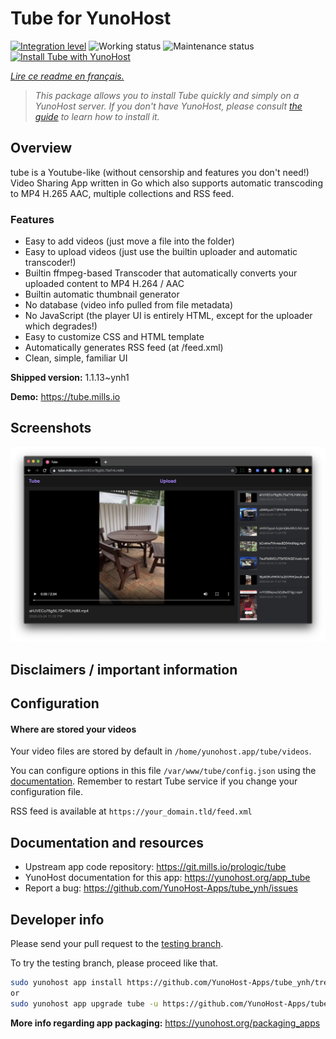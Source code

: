 <!--
N.B.: This README was automatically generated by https://github.com/YunoHost/apps/tree/master/tools/README-generator
It shall NOT be edited by hand.
-->

# Tube for YunoHost

[![Integration level](https://dash.yunohost.org/integration/tube.svg)](https://dash.yunohost.org/appci/app/tube) ![Working status](https://ci-apps.yunohost.org/ci/badges/tube.status.svg) ![Maintenance status](https://ci-apps.yunohost.org/ci/badges/tube.maintain.svg)  
[![Install Tube with YunoHost](https://install-app.yunohost.org/install-with-yunohost.svg)](https://install-app.yunohost.org/?app=tube)

*[Lire ce readme en français.](./README_fr.md)*

> *This package allows you to install Tube quickly and simply on a YunoHost server.
If you don't have YunoHost, please consult [the guide](https://yunohost.org/#/install) to learn how to install it.*

## Overview

tube is a Youtube-like (without censorship and features you don't need!) Video Sharing App written in Go which also supports automatic transcoding to MP4 H.265 AAC, multiple collections and RSS feed.

### Features

- Easy to add videos (just move a file into the folder)
- Easy to upload videos (just use the builtin uploader and automatic transcoder!)
- Builtin ffmpeg-based Transcoder that automatically converts your uploaded content to MP4 H.264 / AAC
- Builtin automatic thumbnail generator
- No database (video info pulled from file metadata)
- No JavaScript (the player UI is entirely HTML, except for the uploader which degrades!)
- Easy to customize CSS and HTML template
- Automatically generates RSS feed (at /feed.xml)
- Clean, simple, familiar UI


**Shipped version:** 1.1.13~ynh1


**Demo:** https://tube.mills.io

## Screenshots

![Screenshot of Tube](./doc/screenshots/screenshot-1.png)

## Disclaimers / important information

## Configuration

#### Where are stored your videos

Your video files are stored by default in `/home/yunohost.app/tube/videos`.

You can configure options in this file `/var/www/tube/config.json` using the [documentation](https://git.mills.io/prologic/tube#configuration). Remember to restart Tube service if you change your configuration file.

RSS feed is available at `https://your_domain.tld/feed.xml`

## Documentation and resources

* Upstream app code repository: <https://git.mills.io/prologic/tube>
* YunoHost documentation for this app: <https://yunohost.org/app_tube>
* Report a bug: <https://github.com/YunoHost-Apps/tube_ynh/issues>

## Developer info

Please send your pull request to the [testing branch](https://github.com/YunoHost-Apps/tube_ynh/tree/testing).

To try the testing branch, please proceed like that.

``` bash
sudo yunohost app install https://github.com/YunoHost-Apps/tube_ynh/tree/testing --debug
or
sudo yunohost app upgrade tube -u https://github.com/YunoHost-Apps/tube_ynh/tree/testing --debug
```

**More info regarding app packaging:** <https://yunohost.org/packaging_apps>
